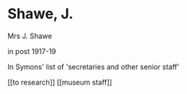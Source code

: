 # Shawe, J.

Mrs J. Shawe

in post 1917-19

In Symons' list of 'secretaries and other senior staff'

\[\[to research\]\] \[\[museum staff\]\]

